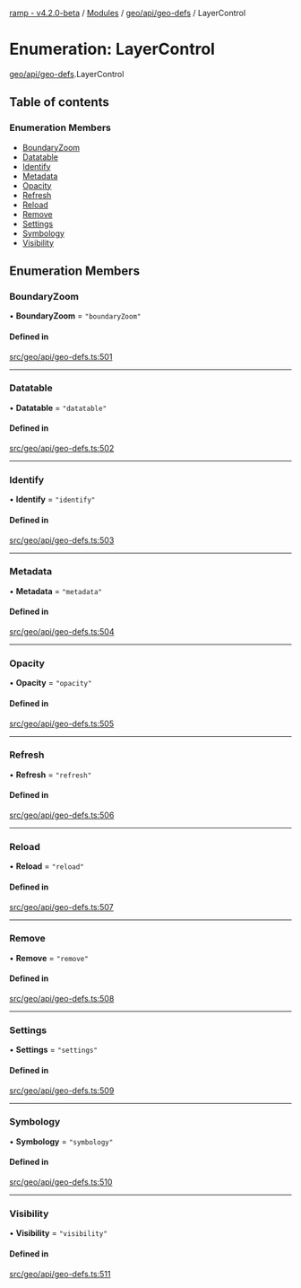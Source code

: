 [ramp - v4.2.0-beta](../README.md) / [Modules](../modules.md) / [geo/api/geo-defs](../modules/geo_api_geo_defs.md) / LayerControl

# Enumeration: LayerControl

[geo/api/geo-defs](../modules/geo_api_geo_defs.md).LayerControl

## Table of contents

### Enumeration Members

- [BoundaryZoom](geo_api_geo_defs.LayerControl.md#boundaryzoom)
- [Datatable](geo_api_geo_defs.LayerControl.md#datatable)
- [Identify](geo_api_geo_defs.LayerControl.md#identify)
- [Metadata](geo_api_geo_defs.LayerControl.md#metadata)
- [Opacity](geo_api_geo_defs.LayerControl.md#opacity)
- [Refresh](geo_api_geo_defs.LayerControl.md#refresh)
- [Reload](geo_api_geo_defs.LayerControl.md#reload)
- [Remove](geo_api_geo_defs.LayerControl.md#remove)
- [Settings](geo_api_geo_defs.LayerControl.md#settings)
- [Symbology](geo_api_geo_defs.LayerControl.md#symbology)
- [Visibility](geo_api_geo_defs.LayerControl.md#visibility)

## Enumeration Members

### BoundaryZoom

• **BoundaryZoom** = ``"boundaryZoom"``

#### Defined in

[src/geo/api/geo-defs.ts:501](https://github.com/sharvenp/ramp4-docs/blob/c6cdb39/src/geo/api/geo-defs.ts#L501)

___

### Datatable

• **Datatable** = ``"datatable"``

#### Defined in

[src/geo/api/geo-defs.ts:502](https://github.com/sharvenp/ramp4-docs/blob/c6cdb39/src/geo/api/geo-defs.ts#L502)

___

### Identify

• **Identify** = ``"identify"``

#### Defined in

[src/geo/api/geo-defs.ts:503](https://github.com/sharvenp/ramp4-docs/blob/c6cdb39/src/geo/api/geo-defs.ts#L503)

___

### Metadata

• **Metadata** = ``"metadata"``

#### Defined in

[src/geo/api/geo-defs.ts:504](https://github.com/sharvenp/ramp4-docs/blob/c6cdb39/src/geo/api/geo-defs.ts#L504)

___

### Opacity

• **Opacity** = ``"opacity"``

#### Defined in

[src/geo/api/geo-defs.ts:505](https://github.com/sharvenp/ramp4-docs/blob/c6cdb39/src/geo/api/geo-defs.ts#L505)

___

### Refresh

• **Refresh** = ``"refresh"``

#### Defined in

[src/geo/api/geo-defs.ts:506](https://github.com/sharvenp/ramp4-docs/blob/c6cdb39/src/geo/api/geo-defs.ts#L506)

___

### Reload

• **Reload** = ``"reload"``

#### Defined in

[src/geo/api/geo-defs.ts:507](https://github.com/sharvenp/ramp4-docs/blob/c6cdb39/src/geo/api/geo-defs.ts#L507)

___

### Remove

• **Remove** = ``"remove"``

#### Defined in

[src/geo/api/geo-defs.ts:508](https://github.com/sharvenp/ramp4-docs/blob/c6cdb39/src/geo/api/geo-defs.ts#L508)

___

### Settings

• **Settings** = ``"settings"``

#### Defined in

[src/geo/api/geo-defs.ts:509](https://github.com/sharvenp/ramp4-docs/blob/c6cdb39/src/geo/api/geo-defs.ts#L509)

___

### Symbology

• **Symbology** = ``"symbology"``

#### Defined in

[src/geo/api/geo-defs.ts:510](https://github.com/sharvenp/ramp4-docs/blob/c6cdb39/src/geo/api/geo-defs.ts#L510)

___

### Visibility

• **Visibility** = ``"visibility"``

#### Defined in

[src/geo/api/geo-defs.ts:511](https://github.com/sharvenp/ramp4-docs/blob/c6cdb39/src/geo/api/geo-defs.ts#L511)
